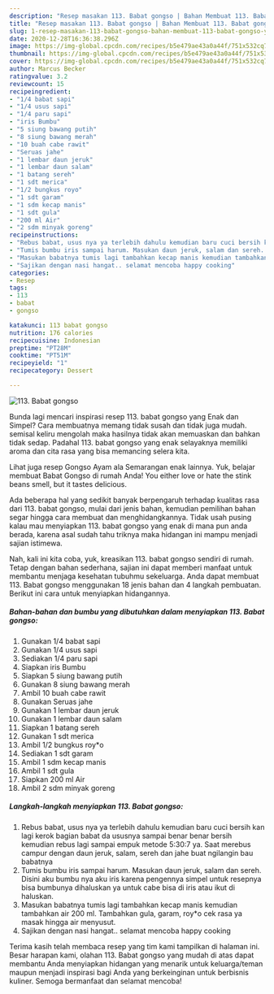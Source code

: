 ```yaml
---
description: "Resep masakan 113. Babat gongso | Bahan Membuat 113. Babat gongso Yang Bisa Manjain Lidah"
title: "Resep masakan 113. Babat gongso | Bahan Membuat 113. Babat gongso Yang Bisa Manjain Lidah"
slug: 1-resep-masakan-113-babat-gongso-bahan-membuat-113-babat-gongso-yang-bisa-manjain-lidah
date: 2020-12-28T16:36:38.296Z
image: https://img-global.cpcdn.com/recipes/b5e479ae43a0a44f/751x532cq70/113-babat-gongso-foto-resep-utama.jpg
thumbnail: https://img-global.cpcdn.com/recipes/b5e479ae43a0a44f/751x532cq70/113-babat-gongso-foto-resep-utama.jpg
cover: https://img-global.cpcdn.com/recipes/b5e479ae43a0a44f/751x532cq70/113-babat-gongso-foto-resep-utama.jpg
author: Marcus Becker
ratingvalue: 3.2
reviewcount: 15
recipeingredient:
- "1/4 babat sapi"
- "1/4 usus sapi"
- "1/4 paru sapi"
- "iris Bumbu"
- "5 siung bawang putih"
- "8 siung bawang merah"
- "10 buah cabe rawit"
- "Seruas jahe"
- "1 lembar daun jeruk"
- "1 lembar daun salam"
- "1 batang sereh"
- "1 sdt merica"
- "1/2 bungkus royo"
- "1 sdt garam"
- "1 sdm kecap manis"
- "1 sdt gula"
- "200 ml Air"
- "2 sdm minyak goreng"
recipeinstructions:
- "Rebus babat, usus nya ya terlebih dahulu kemudian baru cuci bersih kan lagi kerok bagian babat da ususnya sampai benar benar bersih kemudian rebus lagi sampai empuk metode 5:30:7 ya. Saat merebus campur dengan daun jeruk, salam, sereh dan jahe buat ngilangin bau babatnya"
- "Tumis bumbu iris sampai harum. Masukan daun jeruk, salam dan sereh. Disini aku bumbu nya aku iris karena pengennya simpel untuk resepnya bisa bumbunya dihaluskan ya untuk cabe bisa di iris atau ikut di haluskan."
- "Masukan babatnya tumis lagi tambahkan kecap manis kemudian tambahkan air 200 ml. Tambahkan gula, garam, roy*o cek rasa ya masak hingga air menyusut."
- "Sajikan dengan nasi hangat.. selamat mencoba happy cooking"
categories:
- Resep
tags:
- 113
- babat
- gongso

katakunci: 113 babat gongso 
nutrition: 176 calories
recipecuisine: Indonesian
preptime: "PT28M"
cooktime: "PT51M"
recipeyield: "1"
recipecategory: Dessert

---
```



![113. Babat gongso](https://img-global.cpcdn.com/recipes/b5e479ae43a0a44f/751x532cq70/113-babat-gongso-foto-resep-utama.jpg)

Bunda lagi mencari inspirasi resep 113. babat gongso yang Enak dan Simpel? Cara membuatnya memang tidak susah dan tidak juga mudah. semisal keliru mengolah maka hasilnya tidak akan memuaskan dan bahkan tidak sedap. Padahal 113. babat gongso yang enak selayaknya memiliki aroma dan cita rasa yang bisa memancing selera kita.

Lihat juga resep Gongso Ayam ala Semarangan enak lainnya. Yuk, belajar membuat Babat Gongso di rumah Anda! You either love or hate the stink beans smell, but it tastes delicious.

Ada beberapa hal yang sedikit banyak berpengaruh terhadap kualitas rasa dari 113. babat gongso, mulai dari jenis bahan, kemudian pemilihan bahan segar hingga cara membuat dan menghidangkannya. Tidak usah pusing kalau mau menyiapkan 113. babat gongso yang enak di mana pun anda berada, karena asal sudah tahu triknya maka hidangan ini mampu menjadi sajian istimewa.


Nah, kali ini kita coba, yuk, kreasikan 113. babat gongso sendiri di rumah. Tetap dengan bahan sederhana, sajian ini dapat memberi manfaat untuk membantu menjaga kesehatan tubuhmu sekeluarga. Anda dapat membuat 113. Babat gongso menggunakan 18 jenis bahan dan 4 langkah pembuatan. Berikut ini cara untuk menyiapkan hidangannya.

<!--inarticleads1-->

##### Bahan-bahan dan bumbu yang dibutuhkan dalam menyiapkan 113. Babat gongso:

1. Gunakan 1/4 babat sapi
1. Gunakan 1/4 usus sapi
1. Sediakan 1/4 paru sapi
1. Siapkan iris Bumbu
1. Siapkan 5 siung bawang putih
1. Gunakan 8 siung bawang merah
1. Ambil 10 buah cabe rawit
1. Gunakan Seruas jahe
1. Gunakan 1 lembar daun jeruk
1. Gunakan 1 lembar daun salam
1. Siapkan 1 batang sereh
1. Gunakan 1 sdt merica
1. Ambil 1/2 bungkus roy*o
1. Sediakan 1 sdt garam
1. Ambil 1 sdm kecap manis
1. Ambil 1 sdt gula
1. Siapkan 200 ml Air
1. Ambil 2 sdm minyak goreng




<!--inarticleads2-->

##### Langkah-langkah menyiapkan 113. Babat gongso:

1. Rebus babat, usus nya ya terlebih dahulu kemudian baru cuci bersih kan lagi kerok bagian babat da ususnya sampai benar benar bersih kemudian rebus lagi sampai empuk metode 5:30:7 ya. Saat merebus campur dengan daun jeruk, salam, sereh dan jahe buat ngilangin bau babatnya
1. Tumis bumbu iris sampai harum. Masukan daun jeruk, salam dan sereh. Disini aku bumbu nya aku iris karena pengennya simpel untuk resepnya bisa bumbunya dihaluskan ya untuk cabe bisa di iris atau ikut di haluskan.
1. Masukan babatnya tumis lagi tambahkan kecap manis kemudian tambahkan air 200 ml. Tambahkan gula, garam, roy*o cek rasa ya masak hingga air menyusut.
1. Sajikan dengan nasi hangat.. selamat mencoba happy cooking




Terima kasih telah membaca resep yang tim kami tampilkan di halaman ini. Besar harapan kami, olahan 113. Babat gongso yang mudah di atas dapat membantu Anda menyiapkan hidangan yang menarik untuk keluarga/teman maupun menjadi inspirasi bagi Anda yang berkeinginan untuk berbisnis kuliner. Semoga bermanfaat dan selamat mencoba!
